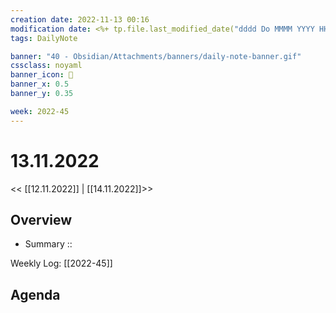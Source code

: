 ```yaml
---
creation date: 2022-11-13 00:16
modification date: <%+ tp.file.last_modified_date("dddd Do MMMM YYYY HH:mm:ss") %>
tags: DailyNote

banner: "40 - Obsidian/Attachments/banners/daily-note-banner.gif"
cssclass: noyaml
banner_icon: 💌
banner_x: 0.5
banner_y: 0.35

week: 2022-45
---
```


# 13.11.2022

<< [[12.11.2022]] | [[14.11.2022]]>>


## Overview
- Summary :: 

Weekly Log: [[2022-45]]

## Agenda

